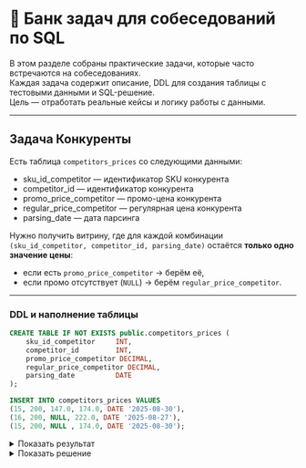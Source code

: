 # 📘 Банк задач для собеседований по SQL

В этом разделе собраны практические задачи, которые часто встречаются на собеседованиях.  
Каждая задача содержит описание, DDL для создания таблицы с тестовыми данными и SQL-решение.  
Цель — отработать реальные кейсы и логику работы с данными.

---

## Задача Конкуренты

Есть таблица `competitors_prices` со следующими данными:

- sku_id_competitor — идентификатор SKU конкурента  
- competitor_id — идентификатор конкурента  
- promo_price_competitor — промо-цена конкурента  
- regular_price_competitor — регулярная цена конкурента  
- parsing_date — дата парсинга  

Нужно получить витрину, где для каждой комбинации `(sku_id_competitor, competitor_id, parsing_date)` остаётся **только одно значение цены**:
- если есть `promo_price_competitor` → берём её,  
- если промо отсутствует (`NULL`) → берём `regular_price_competitor`.

---

### DDL и наполнение таблицы

```sql
CREATE TABLE IF NOT EXISTS public.competitors_prices (
    sku_id_competitor     INT,
    competitor_id         INT,
    promo_price_competitor DECIMAL,
    regular_price_competitor DECIMAL,
    parsing_date          DATE
);

INSERT INTO competitors_prices VALUES
(15, 200, 147.0, 174.0, DATE '2025-08-30'),
(16, 200, NULL, 222.0, DATE '2025-08-27'),
(15, 200, NULL , 174.0, DATE '2025-08-30');
```

<details>
<summary>Показать результат</summary>

<br>

| sku_id_competitor | competitor_id | price | parsing_date |
|-------------------|---------------|-------|---------------|
| 15                | 200           | 147   | 2025-08-30    |
| 16                | 200           | 222   | 2025-08-27    |

</details>

<details>
<summary>Показать решение</summary>

```sql
WITH ranked AS (
    SELECT
        sku_id_competitor,
        competitor_id,
        promo_price_competitor,
        regular_price_competitor,
        parsing_date,
        COALESCE(promo_price_competitor, regular_price_competitor) AS price,
        ROW_NUMBER() OVER (
            PARTITION BY sku_id_competitor, competitor_id, parsing_date
            ORDER BY CASE WHEN promo_price_competitor IS NOT NULL THEN 1 ELSE 0 END DESC
        ) AS rn
    FROM public.competitors_prices
)
SELECT
    sku_id_competitor,
    competitor_id,
    price,
    parsing_date
FROM ranked
WHERE rn = 1;
```